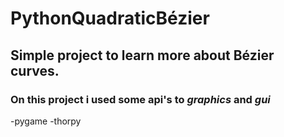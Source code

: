 # PythonQuadraticBézier
## Simple project to learn more about Bézier curves.
### On this project i used some api's to *graphics* and *gui*
-pygame
-thorpy
